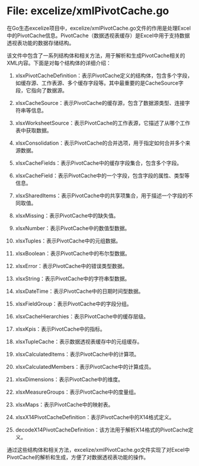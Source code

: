 # File: excelize/xmlPivotCache.go

在Go生态excelize项目中，excelize/xmlPivotCache.go文件的作用是处理Excel中的PivotCache信息。PivotCache（数据透视表缓存）是Excel中用于支持数据透视表功能的数据存储结构。

该文件中包含了一系列结构体和相关方法，用于解析和生成PivotCache相关的XML内容。下面是对每个结构体的详细介绍：

1. xlsxPivotCacheDefinition：表示PivotCache定义的结构体，包含多个字段，如缓存源、工作表源、多个缓存字段等。其中最重要的是CacheSource字段，它指向了数据源。

2. xlsxCacheSource：表示PivotCache的缓存源，包含了数据源类型、连接字符串等信息。

3. xlsxWorksheetSource：表示PivotCache的工作表源，它描述了从哪个工作表中获取数据。

4. xlsxConsolidation：表示PivotCache的合并选项，用于指定如何合并多个来源数据。

5. xlsxCacheFields：表示PivotCache中的缓存字段集合，包含多个字段。

6. xlsxCacheField：表示PivotCache中的一个字段，包含字段的属性、类型等信息。

7. xlsxSharedItems：表示PivotCache中的共享项集合，用于描述一个字段的不同取值。

8. xlsxMissing：表示PivotCache中的缺失值。

9. xlsxNumber：表示PivotCache中的数值型数据。

10. xlsxTuples：表示PivotCache中的元组数据。

11. xlsxBoolean：表示PivotCache中的布尔型数据。

12. xlsxError：表示PivotCache中的错误类型数据。

13. xlsxString：表示PivotCache中的字符串型数据。

14. xlsxDateTime：表示PivotCache中的日期时间型数据。

15. xlsxFieldGroup：表示PivotCache中的字段分组。

16. xlsxCacheHierarchies：表示PivotCache中的缓存层级。

17. xlsxKpis：表示PivotCache中的指标。

18. xlsxTupleCache：表示数据透视表缓存中的元组缓存。

19. xlsxCalculatedItems：表示PivotCache中的计算项。

20. xlsxCalculatedMembers：表示PivotCache中的计算成员。

21. xlsxDimensions：表示PivotCache中的维度。

22. xlsxMeasureGroups：表示PivotCache中的度量组。

23. xlsxMaps：表示PivotCache中的映射表。

24. xlsxX14PivotCacheDefinition：表示PivotCache中的X14格式定义。

25. decodeX14PivotCacheDefinition：该方法用于解析X14格式的PivotCache定义。

通过这些结构体和相关方法，excelize/xmlPivotCache.go文件实现了对Excel中PivotCache的解析和生成，方便了对数据透视表功能的操作。


